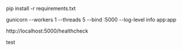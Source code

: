 pip install -r requirements.txt

gunicorn --workers 1 --threads 5 --bind :5000 --log-level info app:app

http://localhost:5000/healthcheck


test